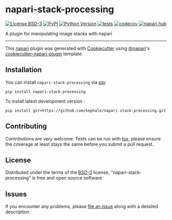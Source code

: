 # napari-stack-processing

[![License BSD-3](https://img.shields.io/pypi/l/napari-stack-processing.svg?color=green)](https://github.com/kephale/napari-stack-processing/raw/main/LICENSE)
[![PyPI](https://img.shields.io/pypi/v/napari-stack-processing.svg?color=green)](https://pypi.org/project/napari-stack-processing)
[![Python Version](https://img.shields.io/pypi/pyversions/napari-stack-processing.svg?color=green)](https://python.org)
[![tests](https://github.com/kephale/napari-stack-processing/workflows/tests/badge.svg)](https://github.com/kephale/napari-stack-processing/actions)
[![codecov](https://codecov.io/gh/kephale/napari-stack-processing/branch/main/graph/badge.svg)](https://codecov.io/gh/kephale/napari-stack-processing)
[![napari hub](https://img.shields.io/endpoint?url=https://api.napari-hub.org/shields/napari-stack-processing)](https://napari-hub.org/plugins/napari-stack-processing)

A plugin for manipulating image stacks with napari

----------------------------------

This [napari] plugin was generated with [Cookiecutter] using [@napari]'s [cookiecutter-napari-plugin] template.

<!--
Don't miss the full getting started guide to set up your new package:
https://github.com/napari/cookiecutter-napari-plugin#getting-started

and review the napari docs for plugin developers:
https://napari.org/stable/plugins/index.html
-->

## Installation

You can install `napari-stack-processing` via [pip]:

    pip install napari-stack-processing



To install latest development version :

    pip install git+https://github.com/kephale/napari-stack-processing.git


## Contributing

Contributions are very welcome. Tests can be run with [tox], please ensure
the coverage at least stays the same before you submit a pull request.

## License

Distributed under the terms of the [BSD-3] license,
"napari-stack-processing" is free and open source software

## Issues

If you encounter any problems, please [file an issue] along with a detailed description.

[napari]: https://github.com/napari/napari
[Cookiecutter]: https://github.com/audreyr/cookiecutter
[@napari]: https://github.com/napari
[MIT]: http://opensource.org/licenses/MIT
[BSD-3]: http://opensource.org/licenses/BSD-3-Clause
[GNU GPL v3.0]: http://www.gnu.org/licenses/gpl-3.0.txt
[GNU LGPL v3.0]: http://www.gnu.org/licenses/lgpl-3.0.txt
[Apache Software License 2.0]: http://www.apache.org/licenses/LICENSE-2.0
[Mozilla Public License 2.0]: https://www.mozilla.org/media/MPL/2.0/index.txt
[cookiecutter-napari-plugin]: https://github.com/napari/cookiecutter-napari-plugin

[file an issue]: https://github.com/kephale/napari-stack-processing/issues

[napari]: https://github.com/napari/napari
[tox]: https://tox.readthedocs.io/en/latest/
[pip]: https://pypi.org/project/pip/
[PyPI]: https://pypi.org/
